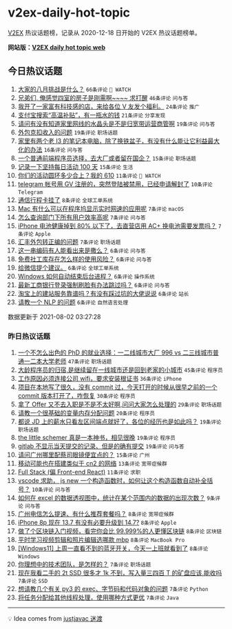 # v2ex-daily-hot-topic

[V2EX](https://www.v2ex.com/) 热议话题榜，记录从 2020-12-18 日开始的 V2EX 热议话题榜单。

**网站版：[V2EX daily hot topic web](https://boojack.github.io/v2ex-daily-hot-topic-web/)**

## 今日热议话题

<!-- TODAY BEGIN -->

1. [大家的八月挑战是什么？](https://www.v2ex.com/t/793070) `66条评论` ` WATCH`
1. [兄弟们, 俺感觉四室的房子是刚需啊~~~~ 求打醒](https://www.v2ex.com/t/793090) `46条评论` `问与答`
1. [我开了一家富有科技感的店，来给各位 V 友发个福利。](https://www.v2ex.com/t/793091) `24条评论` `推广`
1. [支付宝搜索“高温补贴”，有一瓶水的钱](https://www.v2ex.com/t/793082) `21条评论` `分享发现`
1. [请问有没有知道家里网线的水晶头是不是归宽带运营商管啊](https://www.v2ex.com/t/793089) `19条评论` `问与答`
1. [外包克扣收入的问题](https://www.v2ex.com/t/793066) `19条评论` `职场话题`
1. [家里有两个老 I3 的笔记本电脑，除了换铁盆子，有没有什么能让它利益最大化的办法](https://www.v2ex.com/t/793079) `16条评论` `问与答`
1. [一个普通前端程序员选择，去大厂或者留在国企？](https://www.v2ex.com/t/793069) `15条评论` `职场话题`
1. [记录一下坚持每日活动 100 天](https://www.v2ex.com/t/793067) `15条评论` `生活`
1. [你们的活动圆环多少合上？我的 610](https://www.v2ex.com/t/793076) `11条评论` ` WATCH`
1. [telegram 帐号用 GV 注册的，突然登陆被禁用，已经申请解封了](https://www.v2ex.com/t/793095) `10条评论` `Telegram`
1. [通信行程卡挂了](https://www.v2ex.com/t/793075) `8条评论` `全球工单系统`
1. [Mac 有什么可以在程序坞显示实时网速的应用呢](https://www.v2ex.com/t/793110) `7条评论` `macOS`
1. [怎么查询部门下所有用户效率高呢](https://www.v2ex.com/t/793080) `7条评论` `问与答`
1. [iPhone 电池健康掉到 80% 以下了，去直营店用 AC+ 换电池需要发票吗？](https://www.v2ex.com/t/793073) `7条评论` `Apple`
1. [汇丰外包转正编的问题](https://www.v2ex.com/t/793071) `7条评论` `职场话题`
1. [这一串编码有人能看出来是撒么？](https://www.v2ex.com/t/793105) `6条评论` `问与答`
1. [免费社工库存在怎么样的使用风险？](https://www.v2ex.com/t/793100) `6条评论` `问与答`
1. [给微信提个建议。](https://www.v2ex.com/t/793098) `6条评论` `全球工单系统`
1. [Windows 如何自动结束后台进程？](https://www.v2ex.com/t/793088) `6条评论` `操作系统`
1. [最新工商银行登录强制刷脸有办法跳过吗？](https://www.v2ex.com/t/793084) `6条评论` `问与答`
1. [淘宝上的建站服务靠谱吗？有没有踩过坑的大佬说说](https://www.v2ex.com/t/793083) `6条评论` `站长`
1. [请教一个 NLP 的问题](https://www.v2ex.com/t/793072) `6条评论` `自然语言处理`

数据更新于 2021-08-02 03:27:28

<!-- TODAY END -->

### 昨日热议话题

<!-- YESTERDAY BEGIN -->

1. [一个不怎么出色的 PhD 的就业选择：一二线城市大厂 996 vs 二三线城市普通一二本大学老师](https://www.v2ex.com/t/793018) `47条评论` `职场话题`
1. [大龄程序员的归宿,是继续留在一线城市还是回到老家的小城市](https://www.v2ex.com/t/793034) `45条评论` `程序员`
1. [工作原因必须连接公司 wifi，要求安装根证书](https://www.v2ex.com/t/792969) `36条评论` `iPhone`
1. [项目在本地写了很久，没有 commit 过，今天打开的时候从很早之前的一个 commit 版本打开了，咋恢复](https://www.v2ex.com/t/793036) `30条评论` `程序员`
1. [拿了 Offer 又不去入职是不是不太好啊,问问大家怎么处理的](https://www.v2ex.com/t/792975) `29条评论` `职场话题`
1. [请教一个很基础的变量内存分配问题](https://www.v2ex.com/t/793017) `20条评论` `程序员`
1. [都说 JD 上的薪水只看左区间端点就好了，各位的经历也是如此吗？](https://www.v2ex.com/t/792951) `19条评论` `职场话题`
1. [the little schemer 真是一本神书，相见很晚](https://www.v2ex.com/t/792958) `19条评论` `程序员`
1. [gitlab 不显示当天提交的记录、但是的确有提交](https://www.v2ex.com/t/792966) `19条评论` `问与答`
1. [请问广州哪里配蔡司眼镜便宜点的？](https://www.v2ex.com/t/792970) `15条评论` `广州`
1. [移动可能也在搭建类似于 cn2 的网络](https://www.v2ex.com/t/793040) `13条评论` `宽带症候群`
1. [Full Stack (偏 Front-end React)](https://www.v2ex.com/t/792957) `11条评论` `求职`
1. [vscode 求助， js new 一个构造函数时，如何让这个构造函数自动补全括号？](https://www.v2ex.com/t/792955) `10条评论` `问与答`
1. [如何在 excel 的数据透视图中，统计在某个范围内的数据的出现次数？](https://www.v2ex.com/t/792941) `9条评论` `问与答`
1. [广州电信怎么提速、有什么推荐套餐吗？](https://www.v2ex.com/t/793049) `8条评论` `宽带症候群`
1. [iPhone 8p 现在 13.7 有没有必要升级到 14.7?](https://www.v2ex.com/t/793045) `8条评论` `Apple`
1. [做了个区块链入门视频，看完你会比 99.999%的人更懂区块链](https://www.v2ex.com/t/793013) `8条评论` `区块链`
1. [平时学习视频剪辑和照片编辑选哪款 mbp](https://www.v2ex.com/t/792959) `8条评论` `MacBook Pro`
1. [[Windows11] 上周一直看不到的蓝牙开关，今天一上班就看到了](https://www.v2ex.com/t/792942) `8条评论` `Windows`
1. [你理想中的技术团队，是怎样的？](https://www.v2ex.com/t/793027) `7条评论` `职场话题`
1. [现在我看二手的 2t SSD 很多才 1k 不到，写入量三四百 T 的矿盘应该,能收吗](https://www.v2ex.com/t/792988) `7条评论` `SSD`
1. [想请教几个有关 py3 的 exec、字节码和代码对象的问题](https://www.v2ex.com/t/792987) `7条评论` `Python`
1. [将任务分配给其他线程处理，使用哪种方式更优](https://www.v2ex.com/t/792974) `7条评论` `Java`

<!-- YESTERDAY END -->

---

💡 Idea comes from [justjavac 迷渡](https://github.com/justjavac/)
